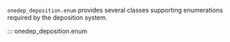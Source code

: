 `onedep_deposition.enum` provides several classes supporting
enumerations required by the deposition system.

::: onedep_deposition.enum
